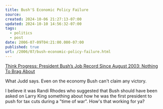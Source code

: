 ```yaml
---
title: Bush'S Economic Policy Failure
source: 
created: 2024-10-06 21:27:13-07:00
updated: 2024-10-10 14:56:32-07:00
tags:
  - politics
  - post
date: 2006-07-09T04:21:00.000-07:00
published: true
url: /2006/07/bush-economic-policy-failure.html
---
```



[Think Progress: President Bush’s Job Record Since August 2003: Nothing To Brag About](https://thinkprogress.org/2006/07/07/bush-jobs-brag/ "Think Progress: President Bush’s Job Record Since August 2003: Nothing To Brag About")  
  
What Judd says. Even on the economy Bush can't claim any victory.  
  
I believe it was Randi Rhodes who suggested that Bush should have been asked on Larry King something about how he was the first president to push for tax cuts during a "time of war". How's that working for ya?
